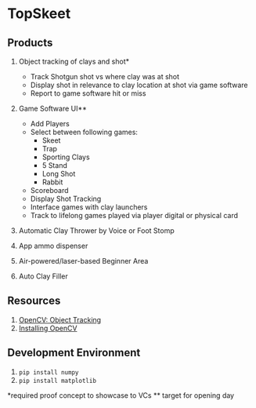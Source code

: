 # TopSkeet

## Products 
1. Object tracking of clays and shot*<br />
   - Track Shotgun shot vs where clay was at shot<br />
   - Display shot in relevance to clay location at shot via game software<br />
   - Report to game software hit or miss<br />

2. Game Software UI**<br />
   - Add Players<br />
   - Select between following games:<br />
     - Skeet<br />
     - Trap<br />
     - Sporting Clays<br />
     - 5 Stand<br />
     - Long Shot<br />
     - Rabbit<br />
   - Scoreboard <br />
   - Display Shot Tracking<br />
   - Interface games with clay launchers<br />
   - Track to lifelong games played via player digital or physical card<br />

3. Automatic Clay Thrower by Voice or Foot Stomp
4. App ammo dispenser
5. Air-powered/laser-based Beginner Area
6. Auto Clay Filler

## Resources
1. [OpenCV: Object Tracking](https://www.learnopencv.com/object-tracking-using-opencv-cpp-python/)
1. [Installing OpenCV](https://docs.opencv.org/4.1.1/d5/de5/tutorial_py_setup_in_windows.html)

## Development Environment
1. `pip install numpy`
1. `pip install matplotlib`

*required proof concept to showcase to VCs
** target for opening day

